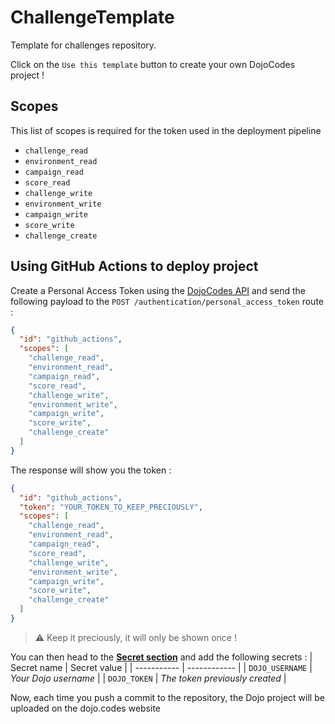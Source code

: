 # ChallengeTemplate

Template for challenges repository.

Click on the `Use this template` button to create your own DojoCodes project !

## Scopes

This list of scopes is required for the token used in the deployment pipeline

- `challenge_read`
- `environment_read`
- `campaign_read`
- `score_read`
- `challenge_write`
- `environment_write`
- `campaign_write`
- `score_write`
- `challenge_create`

## Using GitHub Actions to deploy project

Create a Personal Access Token using the [DojoCodes API](https://api.dojo.codes/docs) and send the following payload to the `POST /authentication/personal_access_token` route :
```json
{
  "id": "github_actions",
  "scopes": [
    "challenge_read",
    "environment_read",
    "campaign_read",
    "score_read",
    "challenge_write",
    "environment_write",
    "campaign_write",
    "score_write",
    "challenge_create"
  ]
}
```

The response will show you the token :

```json
{
  "id": "github_actions",
  "token": "YOUR_TOKEN_TO_KEEP_PRECIOUSLY",
  "scopes": [
    "challenge_read",
    "environment_read",
    "campaign_read",
    "score_read",
    "challenge_write",
    "environment_write",
    "campaign_write",
    "score_write",
    "challenge_create"
  ]
}
```

> ⚠️ Keep it preciously, it will only be shown once !

You can then head to the [**Secret section**](settings/secrets/actions) and add the following secrets :
| Secret name | Secret value |
| ----------- | ------------ |
| `DOJO_USERNAME` | *Your Dojo username* |
| `DOJO_TOKEN` | *The token previously created* |

Now, each time you push a commit to the repository, the Dojo project will be uploaded on the dojo.codes website
